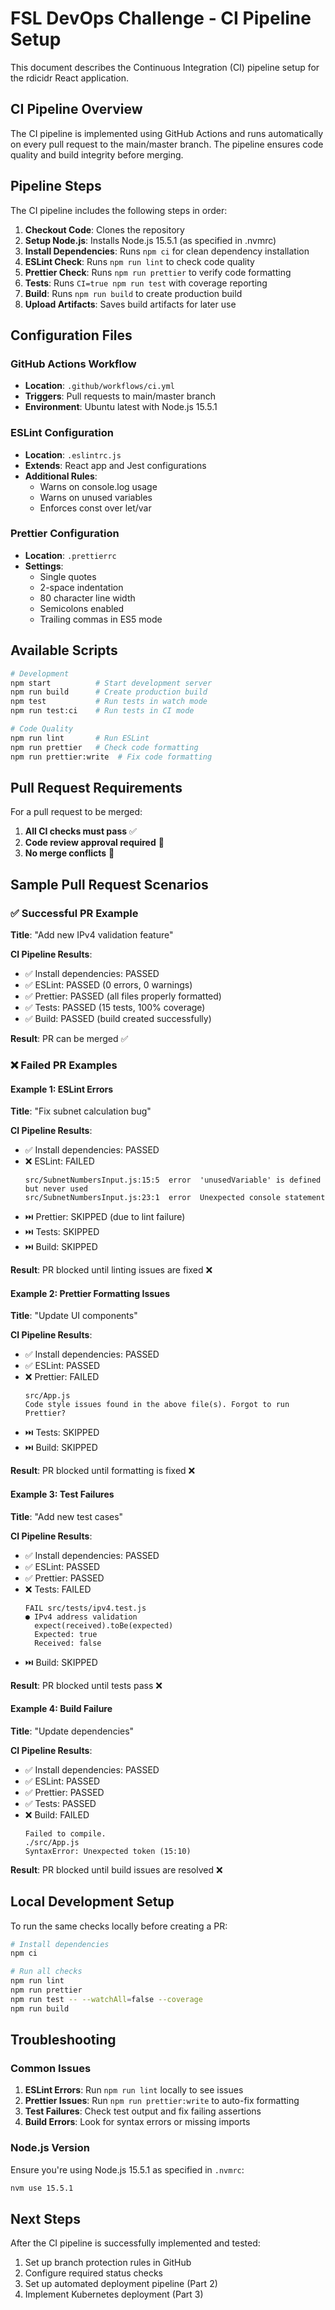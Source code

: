 # FSL DevOps Challenge - CI Pipeline Setup

This document describes the Continuous Integration (CI) pipeline setup for the rdicidr React application.

## CI Pipeline Overview

The CI pipeline is implemented using GitHub Actions and runs automatically on every pull request to the main/master branch. The pipeline ensures code quality and build integrity before merging.

## Pipeline Steps

The CI pipeline includes the following steps in order:

1. **Checkout Code**: Clones the repository
2. **Setup Node.js**: Installs Node.js 15.5.1 (as specified in .nvmrc)
3. **Install Dependencies**: Runs `npm ci` for clean dependency installation
4. **ESLint Check**: Runs `npm run lint` to check code quality
5. **Prettier Check**: Runs `npm run prettier` to verify code formatting
6. **Tests**: Runs `CI=true npm run test` with coverage reporting
7. **Build**: Runs `npm run build` to create production build
8. **Upload Artifacts**: Saves build artifacts for later use

## Configuration Files

### GitHub Actions Workflow
- **Location**: `.github/workflows/ci.yml`
- **Triggers**: Pull requests to main/master branch
- **Environment**: Ubuntu latest with Node.js 15.5.1

### ESLint Configuration
- **Location**: `.eslintrc.js`
- **Extends**: React app and Jest configurations
- **Additional Rules**: 
  - Warns on console.log usage
  - Warns on unused variables
  - Enforces const over let/var

### Prettier Configuration
- **Location**: `.prettierrc`
- **Settings**: 
  - Single quotes
  - 2-space indentation
  - 80 character line width
  - Semicolons enabled
  - Trailing commas in ES5 mode

## Available Scripts

```bash
# Development
npm start          # Start development server
npm run build      # Create production build
npm test           # Run tests in watch mode
npm run test:ci    # Run tests in CI mode

# Code Quality
npm run lint       # Run ESLint
npm run prettier   # Check code formatting
npm run prettier:write  # Fix code formatting
```

## Pull Request Requirements

For a pull request to be merged:

1. **All CI checks must pass** ✅
2. **Code review approval required** 👥
3. **No merge conflicts** 🔄

## Sample Pull Request Scenarios

### ✅ Successful PR Example
**Title**: "Add new IPv4 validation feature"

**CI Pipeline Results**:
- ✅ Install dependencies: PASSED
- ✅ ESLint: PASSED (0 errors, 0 warnings)
- ✅ Prettier: PASSED (all files properly formatted)
- ✅ Tests: PASSED (15 tests, 100% coverage)
- ✅ Build: PASSED (build created successfully)

**Result**: PR can be merged ✅

### ❌ Failed PR Examples

#### Example 1: ESLint Errors
**Title**: "Fix subnet calculation bug"

**CI Pipeline Results**:
- ✅ Install dependencies: PASSED
- ❌ ESLint: FAILED
  ```
  src/SubnetNumbersInput.js:15:5  error  'unusedVariable' is defined but never used
  src/SubnetNumbersInput.js:23:1  error  Unexpected console statement
  ```
- ⏭️ Prettier: SKIPPED (due to lint failure)
- ⏭️ Tests: SKIPPED
- ⏭️ Build: SKIPPED

**Result**: PR blocked until linting issues are fixed ❌

#### Example 2: Prettier Formatting Issues
**Title**: "Update UI components"

**CI Pipeline Results**:
- ✅ Install dependencies: PASSED
- ✅ ESLint: PASSED
- ❌ Prettier: FAILED
  ```
  src/App.js
  Code style issues found in the above file(s). Forgot to run Prettier?
  ```
- ⏭️ Tests: SKIPPED
- ⏭️ Build: SKIPPED

**Result**: PR blocked until formatting is fixed ❌

#### Example 3: Test Failures
**Title**: "Add new test cases"

**CI Pipeline Results**:
- ✅ Install dependencies: PASSED
- ✅ ESLint: PASSED
- ✅ Prettier: PASSED
- ❌ Tests: FAILED
  ```
  FAIL src/tests/ipv4.test.js
  ● IPv4 address validation
    expect(received).toBe(expected)
    Expected: true
    Received: false
  ```
- ⏭️ Build: SKIPPED

**Result**: PR blocked until tests pass ❌

#### Example 4: Build Failure
**Title**: "Update dependencies"

**CI Pipeline Results**:
- ✅ Install dependencies: PASSED
- ✅ ESLint: PASSED
- ✅ Prettier: PASSED
- ✅ Tests: PASSED
- ❌ Build: FAILED
  ```
  Failed to compile.
  ./src/App.js
  SyntaxError: Unexpected token (15:10)
  ```

**Result**: PR blocked until build issues are resolved ❌

## Local Development Setup

To run the same checks locally before creating a PR:

```bash
# Install dependencies
npm ci

# Run all checks
npm run lint
npm run prettier
npm run test -- --watchAll=false --coverage
npm run build
```

## Troubleshooting

### Common Issues

1. **ESLint Errors**: Run `npm run lint` locally to see issues
2. **Prettier Issues**: Run `npm run prettier:write` to auto-fix formatting
3. **Test Failures**: Check test output and fix failing assertions
4. **Build Errors**: Look for syntax errors or missing imports

### Node.js Version
Ensure you're using Node.js 15.5.1 as specified in `.nvmrc`:
```bash
nvm use 15.5.1
```

## Next Steps

After the CI pipeline is successfully implemented and tested:

1. Set up branch protection rules in GitHub
2. Configure required status checks
3. Set up automated deployment pipeline (Part 2)
4. Implement Kubernetes deployment (Part 3)
